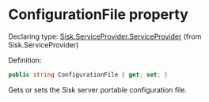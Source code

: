 <!--

Copyrights 2023 Sisk Framework - CypherPotato
Published under MIT license

!!! DO NOT EDIT THIS FILE !!!
This file was generated by a tool in the Sisk package. To edit the information in this documentation,
edit the XML documentation present in the Sisk source code.

-->


# ConfigurationFile property

Declaring type: [Sisk.ServiceProvider.ServiceProvider](/spec/Sisk.ServiceProvider.ServiceProvider.md) (from Sisk.ServiceProvider)


Definition:

```cs
public string ConfigurationFile { get; set; }
```

Gets or sets the Sisk server portable configuration file.

